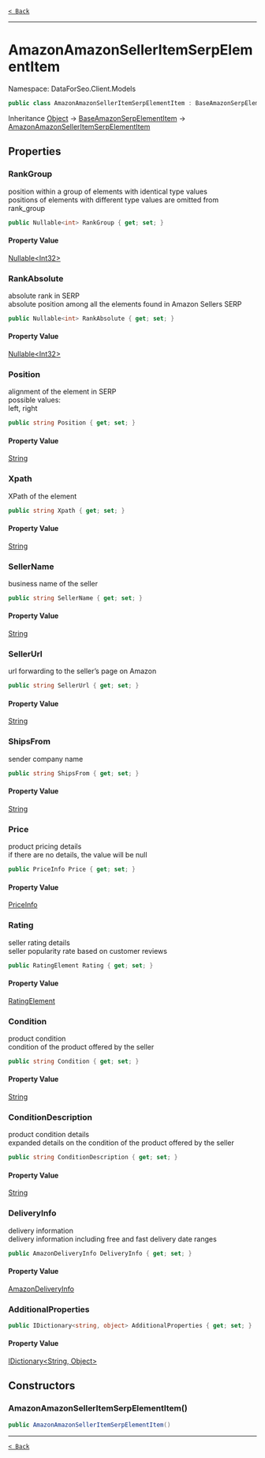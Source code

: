 [`< Back`](./)

---

# AmazonAmazonSellerItemSerpElementItem

Namespace: DataForSeo.Client.Models

```csharp
public class AmazonAmazonSellerItemSerpElementItem : BaseAmazonSerpElementItem
```

Inheritance [Object](https://docs.microsoft.com/en-us/dotnet/api/system.object) → [BaseAmazonSerpElementItem](./dataforseo.client.models.baseamazonserpelementitem) → [AmazonAmazonSellerItemSerpElementItem](./dataforseo.client.models.amazonamazonselleritemserpelementitem)

## Properties

### **RankGroup**

position within a group of elements with identical type values
 <br>positions of elements with different type values are omitted from rank_group

```csharp
public Nullable<int> RankGroup { get; set; }
```

#### Property Value

[Nullable&lt;Int32&gt;](https://docs.microsoft.com/en-us/dotnet/api/system.nullable-1)<br>

### **RankAbsolute**

absolute rank in SERP
 <br>absolute position among all the elements found in Amazon Sellers SERP

```csharp
public Nullable<int> RankAbsolute { get; set; }
```

#### Property Value

[Nullable&lt;Int32&gt;](https://docs.microsoft.com/en-us/dotnet/api/system.nullable-1)<br>

### **Position**

alignment of the element in SERP
 <br>possible values:
 <br>left, right

```csharp
public string Position { get; set; }
```

#### Property Value

[String](https://docs.microsoft.com/en-us/dotnet/api/system.string)<br>

### **Xpath**

XPath of the element

```csharp
public string Xpath { get; set; }
```

#### Property Value

[String](https://docs.microsoft.com/en-us/dotnet/api/system.string)<br>

### **SellerName**

business name of the seller

```csharp
public string SellerName { get; set; }
```

#### Property Value

[String](https://docs.microsoft.com/en-us/dotnet/api/system.string)<br>

### **SellerUrl**

url forwarding to the seller’s page on Amazon

```csharp
public string SellerUrl { get; set; }
```

#### Property Value

[String](https://docs.microsoft.com/en-us/dotnet/api/system.string)<br>

### **ShipsFrom**

sender company name

```csharp
public string ShipsFrom { get; set; }
```

#### Property Value

[String](https://docs.microsoft.com/en-us/dotnet/api/system.string)<br>

### **Price**

product pricing details
 <br>if there are no details, the value will be null

```csharp
public PriceInfo Price { get; set; }
```

#### Property Value

[PriceInfo](./dataforseo.client.models.priceinfo)<br>

### **Rating**

seller rating details
 <br>seller popularity rate based on customer reviews

```csharp
public RatingElement Rating { get; set; }
```

#### Property Value

[RatingElement](./dataforseo.client.models.ratingelement)<br>

### **Condition**

product condition
 <br>condition of the product offered by the seller

```csharp
public string Condition { get; set; }
```

#### Property Value

[String](https://docs.microsoft.com/en-us/dotnet/api/system.string)<br>

### **ConditionDescription**

product condition details
 <br>expanded details on the condition of the product offered by the seller

```csharp
public string ConditionDescription { get; set; }
```

#### Property Value

[String](https://docs.microsoft.com/en-us/dotnet/api/system.string)<br>

### **DeliveryInfo**

delivery information
 <br>delivery information including free and fast delivery date ranges

```csharp
public AmazonDeliveryInfo DeliveryInfo { get; set; }
```

#### Property Value

[AmazonDeliveryInfo](./dataforseo.client.models.amazondeliveryinfo)<br>

### **AdditionalProperties**

```csharp
public IDictionary<string, object> AdditionalProperties { get; set; }
```

#### Property Value

[IDictionary&lt;String, Object&gt;](https://docs.microsoft.com/en-us/dotnet/api/system.collections.generic.idictionary-2)<br>

## Constructors

### **AmazonAmazonSellerItemSerpElementItem()**

```csharp
public AmazonAmazonSellerItemSerpElementItem()
```

---

[`< Back`](./)
